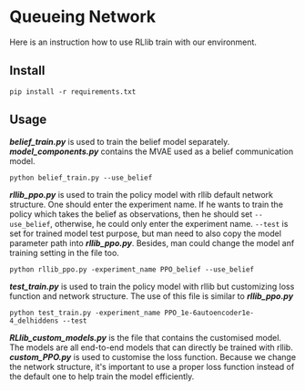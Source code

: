 # Queueing Network

Here is an instruction how to use RLlib train with our environment.

## Install

`pip install -r requirements.txt`

## Usage
***belief_train.py*** is used to train the belief model separately. ***model_components.py*** contains the
MVAE used as a belief communication model.

`python belief_train.py --use_belief`

***rllib_ppo.py*** is used to train the policy model with rllib default network structure. 
One should enter the experiment name. If he wants to train the policy which takes 
the belief as observations, then he should set `--use_belief`, otherwise, 
he could only enter the experiment name. `--test` is set for trained model test purpose, 
but man need to also copy the model parameter path into ***rllib_ppo.py***. Besides, man could 
change the model anf training setting in the file too.

`python rllib_ppo.py -experiment_name PPO_belief --use_belief`

***test_train.py*** is used to train the policy model with rllib but customizing 
loss function and network structure. The use of this file is similar to ***rllib_ppo.py***

`python test_train.py -experiment_name PPO_1e-6autoencoder1e-4_delhiddens --test`

***RLlib_custom_models.py*** is the file that contains the customised model. The models are all end-to-end models 
that can directly be trained with rllib. ***custom_PPO.py*** is used to customise the loss function. Because we change 
the network structure, it's important to use a proper loss function instead of the default one to help train the model 
efficiently.


